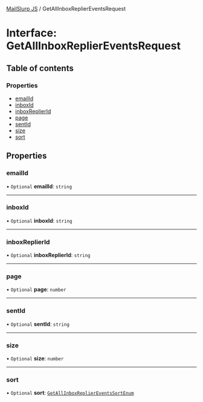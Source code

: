 [MailSlurp JS](../README.md) / GetAllInboxReplierEventsRequest

# Interface: GetAllInboxReplierEventsRequest

## Table of contents

### Properties

- [emailId](GetAllInboxReplierEventsRequest.md#emailid)
- [inboxId](GetAllInboxReplierEventsRequest.md#inboxid)
- [inboxReplierId](GetAllInboxReplierEventsRequest.md#inboxreplierid)
- [page](GetAllInboxReplierEventsRequest.md#page)
- [sentId](GetAllInboxReplierEventsRequest.md#sentid)
- [size](GetAllInboxReplierEventsRequest.md#size)
- [sort](GetAllInboxReplierEventsRequest.md#sort)

## Properties

### emailId

• `Optional` **emailId**: `string`

___

### inboxId

• `Optional` **inboxId**: `string`

___

### inboxReplierId

• `Optional` **inboxReplierId**: `string`

___

### page

• `Optional` **page**: `number`

___

### sentId

• `Optional` **sentId**: `string`

___

### size

• `Optional` **size**: `number`

___

### sort

• `Optional` **sort**: [`GetAllInboxReplierEventsSortEnum`](../enums/GetAllInboxReplierEventsSortEnum.md)

